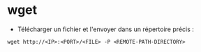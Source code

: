# wget

* Télécharger un fichier et l'envoyer dans un répertoire précis :&#x20;

```
wget http://<IP>:<PORT>/<FILE> -P <REMOTE-PATH-DIRECTORY>
```

